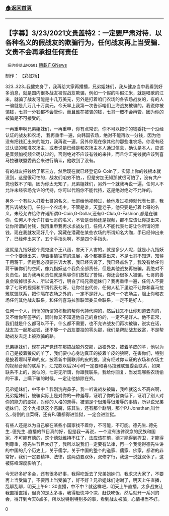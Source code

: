 ###  [:house:返回首頁](https://github.com/ourhimalayas/txt)
---

## 【字幕】3/23/2021文贵盖特2：一定要严肃对待．以各种名义的假战友的欺骗行为，任何战友再上当受骗．文贵不会再承担任何责任
` 纽约香草山MOS01` [轉載自GNews](https://gnews.org/zh-hans/1010583/)

制作： 【彩虹桥】



323..323..我健完身了，我再给大家再播播，兄弟姐妹们，我从健身当中我看到好多消息，就是国内很多战友被假战友欺骗，例如一个假的叫假江米，就是唱歌的江米，就骗了战友可能是十几万美元，另外是打着咱们农场的各农场战友的，有的人一骗就是几万几十万美元，今天早上我第一次告诉咱们上海战友被骗的，我说你被骗钱，七哥一分钱都不会管你，而且谁在被骗的钱，七哥一概不会再管，因为你的被骗是不可接受的。

一再重申啊兄弟姐妹们，一再重申，你有点常识，你不可以把你的钱委托一个没经认证的战友和农场， 我再重申一遍，向韩国农场，绝对不能再收一分钱，因为他没有把钱汇出来的能力，我再说一遍，另外你现在像其他的那些准农场，你没有经过认证的和准农场主，或者说是已经是和农场主本人通过信息，确认是本人，应该是音频加视频全确认过的，否则绝对不应该有钱的来往，而且你汇完钱就应该到喜马拉雅联盟委员会来进行确认，他收到了没有。

有的战友把钱给了第三方，然后现在就已经登记G-Coin了，实际上你的钱根本就没到，这是很可怕的，战友们咱穷不怕，，但是穷加无知那就很可怕了，没有共产党也救不了咱，因为你太无知了，兄弟姐妹们，另外一个就我再说一遍，任何人不允许未经农场允许的代持，你可以代购你不能代持，这是绝对绝对不允许的。

另外一个有些人打着七哥的名义，七哥给他视频过，给他发过视频就代表七哥，我再告诉战友们，任何一个农场主，不管是谁，天皇老子，他只要是打着七哥的名义，未经允许给你许诺所谓G-Coin,G-Dollar,还有G-Club,G-Fashion,都是在骗你，任何人不允许打着七哥的名义，不管是音频还是视频，都不应该让你提出来，让你所谓的付钱，我再重申我再求求战友们，任何人不能代表七哥让你所谓的弄钱，现在我就发现好几个，窝藏在潜藏在某些农场的所谓知名大咖，手已经伸出来了，已经伸出来了，五个手指头啊，不是四个手指头。

这就是九指妖这个魔鬼这个王八蛋，害天下人害的，就是多少人呢，就是小九指妖一个个要爆出来，随着事情往前的进展，各个都暴露出来，不是七哥不知道，知蒋干用蒋干，但是我必须要告诉大家，我已经告诉了，我已经点名了，我没有给任何蒋干骗你们的空间，像九指妖这个我负全部责任，但是其他战友再被骗，我绝对不负责任。因为我再负责任就是纵容你们放松了警惕，你还会很多人被骗，七哥的善良会毁掉很多人，所以说不行，明白了吗兄弟姐妹们？我再重申一遍，任何人不要拿了七哥的视频和所谓代表七哥，让你付出代价，任何人私下里边不让你和喜马拉雅联盟联系，把你隔在农场之外的，一定不是好人。任何一个农场主，阻止你和农场任何其他战友联系，和任何喜马拉雅联盟委员会联系，一定不是好人。

任何一个人，悄悄的所谓的积极的帮你代持代购的，然后钱又不让你知道去向的，又不给你写签字的，同时你又不知道他自己的身份的，一定不是好人。他不正常，我们就是什么都可以不干，什么都不需要，也不允许战友们再次被骗，说实在话，战友加一起那点钱，还不够一个战友要投的零头那，我们是帮助战友致富，不是帮助战友去走上被欺骗的路。

兄弟姐妹们，现在共产党还在那搞战狼外交那，战狼外交，披着羊皮的羊，他以为自己是披着狼皮的羊了，我们要小心身边真正的披着羊皮的狼啊，在害你们，特别是披着爆料革命的皮，披着新中国联邦的皮的狼，没有经过你认证的农场和农场主的视频音频的联系下，汇完款以后24小时一定要和喜马拉雅联盟委会联系，如果联系不上的，类似的，七哥无所谓，你跟我联系，我给你回复，当发现哪些农场偷的干事，上瞒下骗的时候，一定让他排除在外。

兄弟姐妹们，中不中？我刚洗完鼻子，我一听说战友被骗，我咋就这么不高兴啊，兄弟姐妹们，被骗实际上是对你的一种羞辱，证明了你的智商低下，证明了别人对你的能力的鄙视，对你的人格的羞辱，被骗是个很羞辱很羞辱的事情，所以说兄弟姐妹们，这个九指妖这个恶魔，陈其生，还有那个赵明，那个PJ Jonathan,叫什么..待割的韭菜呀，还有PJ潘都得进监狱，一定会进监狱。

有些人还是以为自己躲在某些小国家找不着你，不可能，不可能。德先生..德先生..德先生..直播的节目真的好，但是我一再说，一个没有法律观念的民族和国家，不可能有德的，这个德就维持不住了，法应该在前，德才能得到捍卫，才能得到尊重，德先生节目太好了，我所以说我们一定要有法律，再一个我觉得德先生讲的中国的几个历史上，关于儒学，关于中国的整个的道家、儒家、佛家，都讲的非常好，我们一定要精神、法律，这两边要双休，双修才行，我这一说就双休了，这被陈峰深度影响了。

今天好多好多会，还有很多好事，我得吃饭去了兄弟姐妹们，我求求大家了，不要再上当受骗了，不要再上当受骗了，好不好？兄弟姐妹们谢谢了，明天上午直播，乱聊乱聊，明天上午9：30直播，中不中？就这样吧，明天上午直播，太多战友让我直播直播，但真的是太多事，我得赶快冲个凉，赶快吃饭，然后就开一系列的会，得开到今天8点多，所以说特别特别多的事，看到战友被骗，心情相当不好。

0
